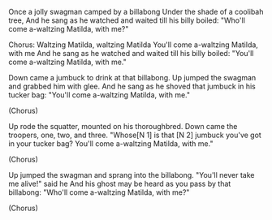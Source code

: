 Once a jolly swagman camped by a billabong
Under the shade of a coolibah tree,
And he sang as he watched and waited till his billy boiled:
"Who'll come a-waltzing Matilda, with me?"

Chorus:
Waltzing Matilda, waltzing Matilda
You'll come a-waltzing Matilda, with me
And he sang as he watched and waited till his billy boiled:
"You'll come a-waltzing Matilda, with me."

Down came a jumbuck to drink at that billabong.
Up jumped the swagman and grabbed him with glee.
And he sang as he shoved that jumbuck in his tucker bag:
"You'll come a-waltzing Matilda, with me."

(Chorus)

Up rode the squatter, mounted on his thoroughbred.
Down came the troopers, one, two, and three.
"Whose[N 1] is that [N 2] jumbuck you've got in your tucker bag?
You'll come a-waltzing Matilda, with me."

(Chorus)

Up jumped the swagman and sprang into the billabong.
"You'll never take me alive!" said he
And his ghost may be heard as you pass by that billabong:
"Who'll come a-waltzing Matilda, with me?"

(Chorus)
